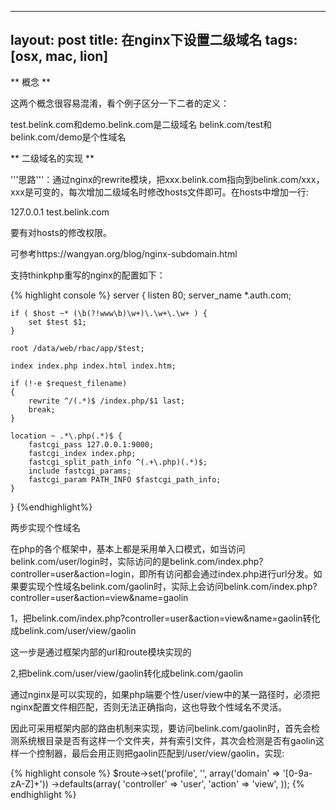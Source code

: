 ---
layout: post
title: 在nginx下设置二级域名 
tags: [osx, mac, lion]
-
** 概念 **

这两个概念很容易混淆，看个例子区分一下二者的定义：

test.belink.com和demo.belink.com是二级域名
belink.com/test和belink.com/demo是个性域名

** 二级域名的实现 **

'''思路'''：通过nginx的rewrite模块，把xxx.belink.com指向到belink.com/xxx，xxx是可变的，每次增加二级域名时修改hosts文件即可。在hosts中增加一行:

127.0.0.1 test.belink.com

要有对hosts的修改权限。

可参考https://wangyan.org/blog/nginx-subdomain.html

支持thinkphp重写的nginx的配置如下：

{% highlight console %}
server {
    listen 80; 
    server_name *.auth.com;

    if ( $host ~* (\b(?!www\b)\w+)\.\w+\.\w+ ) { 
        set $test $1; 
    }   

    root /data/web/rbac/app/$test;

    index index.php index.html index.htm;

    if (!-e $request_filename)
    {   
        rewrite ^/(.*)$ /index.php/$1 last;
        break;
    }   

    location ~ .*\.php(.*)$ {
        fastcgi_pass 127.0.0.1:9000;
        fastcgi_index index.php;
        fastcgi_split_path_info ^(.+\.php)(.*)$;
        include fastcgi_params;
        fastcgi_param PATH_INFO $fastcgi_path_info;
    }   
}
{%endhighlight%}

两步实现个性域名

在php的各个框架中，基本上都是采用单入口模式，如当访问belink.com/user/login时，实际访问的是belink.com/index.php?controller=user&action=login，即所有访问都会通过index.php进行url分发。如果要实现个性域名belink.com/gaolin时，实际上会访问belink.com/index.php?controller=user&action=view&name=gaolin

1，把belink.com/index.php?controller=user&action=view&name=gaolin转化成belink.com/user/view/gaolin

这一步是通过框架内部的url和route模块实现的

2,把belink.com/user/view/gaolin转化成belink.com/gaolin

通过nginx是可以实现的，如果php端要个性/user/view中的某一路径时，必须把nginx配置文件相匹配，否则无法正确指向，这也导致个性域名不灵活。

因此可采用框架内部的路由机制来实现，要访问belink.com/gaolin时，首先会检测系统根目录是否有这样一个文件夹，并有索引文件，其次会检测是否有gaolin这样一个控制器，最后会用正则把gaolin匹配到/user/view/gaolin，实现:

{% highlight console %}
$route->set('profile', '<domain>', array('domain' => '[0-9a-zA-Z]+'))
 	->defaults(array(
 	    'controller' => 'user',
 	    'action' => 'view',
 	));
{% endhighlight %}
